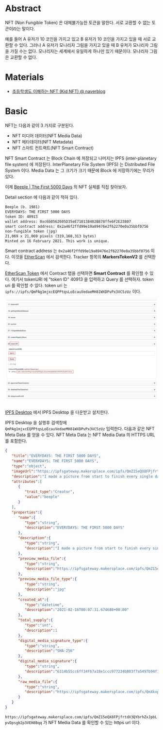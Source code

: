 # Abstract

NFT (Non Fungible Token) 은 대체불가능한 토큰을 말한다. 서로 교환할 수 없는 토큰이라는 말이다.

예를 들어 A 유저가 10 코인을 가지고 있고 B 유저가 10 코인을 가지고 있을 때 서로 교환할 수 있다. 그러나 A 유저가 모나리자 그림을 가지고 있을 때 B 유저가 모나리자 그림을 가질 수는 없다. 모나리자는 세계에서 유일하게 하나만 있기 때문이다. 모나리자 그림은 교환할 수 없다.

# Materials

* [초등학생도 이해하는 NFT (Kid NFT) @ naverblog](https://blog.naver.com/amhoin/222565621758)

# Basic

NFT는 다음과 같이 3 가지로 구분된다.

* NFT 미디어 데이터(NFT Media Data)
* NFT 메타데이터(NFT Metadata)
* NFT 스마트 컨트랙트(NFT Smart Contract)

NFT Smart Contract 는 Block Chain 에 저장되고 나머지는 IPFS (inter-planetary file system) 에 저장된다. InterPlanetary File System (IPFS) 는 Distributed File System 이다. Media Data 는 그 크기가 크기 때문에 Block 에 저장하기에는 무리가 있다. 

이제 [Beeple | The First 5000 Days](https://onlineonly.christies.com/s/beeple-first-5000-days/beeple-b-1981-1/112924) 의 NFT 실체를 직접 찾아보자.

Detail section 에 다음과 같이 적혀 있다.

```
Beeple (b. 1981)
EVERYDAYS: THE FIRST 5000 DAYS
token ID: 40913
wallet address: 0xc6b0562605D35eE710138402B878ffe6F2E23807
smart contract address: 0x2a46f2ffd99e19a89476e2f62270e0a35bbf0756
non-fungible token (jpg)
21,069 x 21,069 pixels (319,168,313 bytes)
Minted on 16 February 2021. This work is unique.
```

Smart contract address 는 `0x2a46f2ffd99e19a89476e2f62270e0a35bbf0756` 이다. 이것을 [EtherScan](https://etherscan.io/address/0x2a46f2ffd99e19a89476e2f62270e0a35bbf0756) 에서 검색한다. Tracker 항목의 **MarkersTokenV2** 를 선택한다.

[EtherScan Token](https://etherscan.io/token/0x2a46f2ffd99e19a89476e2f62270e0a35bbf0756) 에서 Contract 탭을 선택하면 **Smart Contract** 를 확인할 수 있다. 여기서 tokenURI 에 "token ID" 40913 을 입력하고 Query 를 선택하자. token uri 를 확인할 수 있다. token uri 는 `ipfs://ipfs/QmPAg1mjxcEQPPtqsLoEcauVedaeMH81WXDPvPx3VC5zUz` 이다.

![](img/tokenURI.png)

[IPFS Desktop](https://docs.ipfs.io/install/ipfs-desktop/#macos) 에서 IPFS Desktop 을 다운받고 설치한다.

IPFS Desktop 을 실행후 검색창에 `QmPAg1mjxcEQPPtqsLoEcauVedaeMH81WXDPvPx3VC5zUz` 입력한다. 다음과 같은 NFT Meta Data 를 얻을 수 있다. NFT Meta Data 는 NFT Media Data 의 HTTPS URL 를 포함한다. 

```json
{
   "title":"EVERYDAYS: THE FIRST 5000 DAYS",
   "name":"EVERYDAYS: THE FIRST 5000 DAYS",
   "type":"object",
   "imageUrl":"https://ipfsgateway.makersplace.com/ipfs/QmZ15eQX8FPjfrtdX3QYbrhZxJpbLpvDpsgb2p3VEH8Bqq",
   "description":"I made a picture from start to finish every single day from May 1st, 2007 - January 7th, 2021.  This is every motherfucking one of those pictures.",
   "attributes":[
      {
         "trait_type":"Creator",
         "value":"beeple"
      }
   ],
   "properties":{
      "name":{
         "type":"string",
         "description":"EVERYDAYS: THE FIRST 5000 DAYS"
      },
      "description":{
         "type":"string",
         "description":"I made a picture from start to finish every single day from May 1st, 2007 - January 7th, 2021.  This is every motherfucking one of those pictures."
      },
      "preview_media_file":{
         "type":"string",
         "description":"https://ipfsgateway.makersplace.com/ipfs/QmZ15eQX8FPjfrtdX3QYbrhZxJpbLpvDpsgb2p3VEH8Bqq"
      },
      "preview_media_file_type":{
         "type":"string",
         "description":"jpg"
      },
      "created_at":{
         "type":"datetime",
         "description":"2021-02-16T00:07:31.674688+00:00"
      },
      "total_supply":{
         "type":"int",
         "description":1
      },
      "digital_media_signature_type":{
         "type":"string",
         "description":"SHA-256"
      },
      "digital_media_signature":{
         "type":"string",
         "description":"6314b55cc6ff34f67a18e1ccc977234b803f7a5497b94f1f994ac9d1b896a017"
      },
      "raw_media_file":{
         "type":"string",
         "description":"https://ipfsgateway.makersplace.com/ipfs/QmXkxpwAHCtDXbbZHUwqtFucG1RMS6T87vi1CdvadfL7qA"
      }
   }
}
```

`https://ipfsgateway.makersplace.com/ipfs/QmZ15eQX8FPjfrtdX3QYbrhZxJpbLpvDpsgb2p3VEH8Bqq` 가 NFT Media Data 를 확인할 수 있는 https url 이다.
